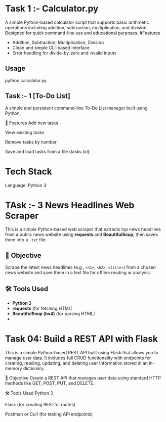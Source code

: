 # Task 1 :- Calculator.py

A simple Python-based calculator script that supports basic arithmetic operations including addition, subtraction, multiplication, and division. Designed for quick command-line use and educational purposes.
#Features

- Addition, Subtraction, Multiplication, Division
- Clean and simple CLI-based interface
- Error handling for divide-by-zero and invalid inputs

##  Usage

python calculator.py

## Task :- 1 [To-Do List] 
A simple and persistent command-line To-Do List manager built using Python.

📌 Features
Add new tasks

View existing tasks

Remove tasks by number

Save and load tasks from a file (tasks.txt)
# Tech Stack
Language: Python 3

# TAsk :- 3 News Headlines Web Scraper

This is a simple Python-based web scraper that extracts top news headlines from a public news website using **requests** and **BeautifulSoup**, then saves them into a `.txt` file.



## 📌 Objective

Scrape the latest news headlines (e.g., `<h1>`, `<h2>`, `<title>`) from a chosen news website and save them in a text file for offline reading or analysis.



## 🛠️ Tools Used

- **Python 3**
- **requests** (for fetching HTML)
- **BeautifulSoup (bs4)** (for parsing HTML)
-
# Task 04: Build a REST API with Flask
This is a simple Python-based REST API built using Flask that allows you to manage user data. It includes full CRUD functionality with endpoints for creating, reading, updating, and deleting user information stored in an in-memory dictionary.

📌 Objective
Create a REST API that manages user data using standard HTTP methods like GET, POST, PUT, and DELETE.

🛠️ Tools Used
Python 3

Flask (for creating RESTful routes)

Postman or Curl (for testing API endpoints)








